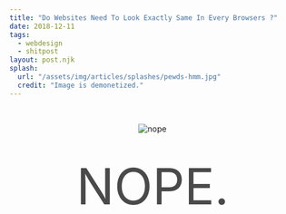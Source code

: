 ```yaml
---
title: "Do Websites Need To Look Exactly Same In Every Browsers ?"
date: 2018-12-11
tags:
  - webdesign
  - shitpost
layout: post.njk
splash:
  url: "/assets/img/articles/splashes/pewds-hmm.jpg"
  credit: "Image is demonetized."
---
```


<br>
<center>

![nope](https://i.imgur.com/k1FaUcl.gif)

<br>
<svg fill="#4a4a4a" width="70%" viewBox="0 0 56 18">
  <text text-anchor="middle" x="50%" y="15">NOPE.</text>
<svg>

</center>
<br>
